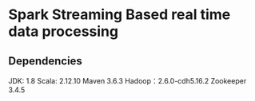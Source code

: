 
# Spark Streaming Based real time data processing


## Dependencies
JDK: 1.8
Scala: 2.12.10
Maven 3.6.3
Hadoop：2.6.0-cdh5.16.2
Zookeeper 3.4.5
